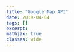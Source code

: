 ```yaml
---
title: "Google Map API"
date: 2019-04-04
tags: []
excerpt:
mathjax: true
classes: wide
---
```




<head>
  <script type="text/javascript" src="https://www.gstatic.com/charts/loader.js"></script>
  <script type="text/javascript">
    google.charts.load("current", {
      "packages":["map"],
      "mapsApiKey": "AIzaSyA7MLuQQa-SFMeIszcF28LM6R81KT4cvZY"
  });
    google.charts.setOnLoadCallback(drawChart);
    function drawChart() {
      var data = google.visualization.arrayToDataTable([
        ['Lat', 'Long', 'Name'],
        [40.696823, -73.935390, 'Top 1'],
        [40.668947, -73.931834, 'Top 2'],
        [40.662563, -73.908905, 'Top 3'],
        [40.678914, -73.903900, 'Top 4'],
        [40.675401, -73.871903, 'Top 5']
      ]);
    function initMap() {
      var map = new google.visualization.Map(document.getElementById('map_div'), {
        center: {lat: 40.674, lng: -73.945},
        zoom: 12,
        styles: [
          {elementType: 'geometry', stylers: [{color: '#242f3e'}]},
          {elementType: 'labels.text.stroke', stylers: [{color: '#242f3e'}]},
          {elementType: 'labels.text.fill', stylers: [{color: '#746855'}]},
          {
            featureType: 'administrative.locality',
            elementType: 'labels.text.fill',
            stylers: [{color: '#d59563'}]
          },
          {
            featureType: 'poi',
            elementType: 'labels.text.fill',
            stylers: [{color: '#d59563'}]
          },
          {
            featureType: 'poi.park',
            elementType: 'geometry',
            stylers: [{color: '#263c3f'}]
          },
          {
            featureType: 'poi.park',
            elementType: 'labels.text.fill',
            stylers: [{color: '#6b9a76'}]
          },
          {
            featureType: 'road',
            elementType: 'geometry',
            stylers: [{color: '#38414e'}]
          },
          {
            featureType: 'road',
            elementType: 'geometry.stroke',
            stylers: [{color: '#212a37'}]
          },
          {
            featureType: 'road',
            elementType: 'labels.text.fill',
            stylers: [{color: '#9ca5b3'}]
          },
          {
            featureType: 'road.highway',
            elementType: 'geometry',
            stylers: [{color: '#746855'}]
          },
          {
            featureType: 'road.highway',
            elementType: 'geometry.stroke',
            stylers: [{color: '#1f2835'}]
          },
          {
            featureType: 'road.highway',
            elementType: 'labels.text.fill',
            stylers: [{color: '#f3d19c'}]
          },
          {
            featureType: 'transit',
            elementType: 'geometry',
            stylers: [{color: '#2f3948'}]
          },
          {
            featureType: 'transit.station',
            elementType: 'labels.text.fill',
            stylers: [{color: '#d59563'}]
          },
          {
            featureType: 'water',
            elementType: 'geometry',
            stylers: [{color: '#17263c'}]
          },
          {
            featureType: 'water',
            elementType: 'labels.text.fill',
            stylers: [{color: '#515c6d'}]
          },
          {
            featureType: 'water',
            elementType: 'labels.text.stroke',
            stylers: [{color: '#17263c'}]
          }
        ]    
      });
    }
      map.draw(data, {
        showTooltip: true,
        showInfoWindow: true
      });
    }

  </script>
</head>

<body>
  <div id="map_div" style="width: 800px; height: 600px"></div>
</body>

